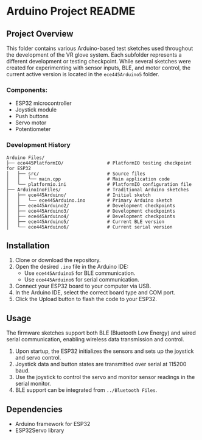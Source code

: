 # Arduino Project README

## Project Overview

This folder contains various Arduino-based test sketches used throughout the development of the VR glove system. Each subfolder represents a different development or testing checkpoint. While several sketches were created for experimenting with sensor inputs, BLE, and motor control, the current active version is located in the `ece445Arduino5` folder.

### Components:

- ESP32 microcontroller
- Joystick module
- Push buttons
- Servo motor
- Potentiometer

### Development History

```
Arduino Files/
├── ece445PlatformIO/                # PlatformIO testing checkpoint for ESP32
│   ├── src/                         # Source files
│   │   └── main.cpp                 # Main application code
│   └── platformio.ini               # PlatformIO configuration file
├── ArduinoInoFiles/                 # Traditional Arduino sketches
│   ├── ece445Arduino/               # Initial sketch
│   │   └── ece445Arduino.ino        # Primary Arduino sketch
│   ├── ece445Arduino2/              # Development checkpoints
│   ├── ece445Arduino3/              # Development checkpoints
│   ├── ece445Arduino4/              # Development checkpoints
│   ├── ece445Arduino5/              # Current BLE version
│   └── ece445Arduino6/              # Current serial version
```

## Installation

1. Clone or download the repository.
2. Open the desired `.ino` file in the Arduino IDE:
   - Use `ece445Arduino5` for BLE communication.
   - Use `ece445Arduino6` for serial communication.
3. Connect your ESP32 board to your computer via USB.
4. In the Arduino IDE, select the correct board type and COM port.
5. Click the Upload button to flash the code to your ESP32.

## Usage

The firmware sketches support both BLE (Bluetooth Low Energy) and wired serial communication, enabling wireless data transmission and control.

1. Upon startup, the ESP32 initializes the sensors and sets up the joystick and servo control.
2. Joystick data and button states are transmitted over serial at 115200 baud.
3. Use the joystick to control the servo and monitor sensor readings in the serial monitor.
4. BLE support can be integrated from `../Bluetooth Files`.

## Dependencies

- Arduino framework for ESP32
- ESP32Servo library
